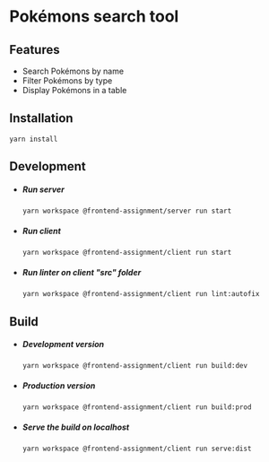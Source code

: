 # **Pokémons search tool**

## Features

- Search Pokémons by name
- Filter Pokémons by type
- Display Pokémons in a table

## Installation

`yarn install`

## Development

- ##### Run server
  `yarn workspace @frontend-assignment/server run start`
- ##### Run client
  `yarn workspace @frontend-assignment/client run start`
- ##### Run linter on client "src" folder
  `yarn workspace @frontend-assignment/client run lint:autofix`

## Build

- ##### Development version
  `yarn workspace @frontend-assignment/client run build:dev`
- ##### Production version
  `yarn workspace @frontend-assignment/client run build:prod`
- ##### Serve the build on localhost
  `yarn workspace @frontend-assignment/client run serve:dist`
